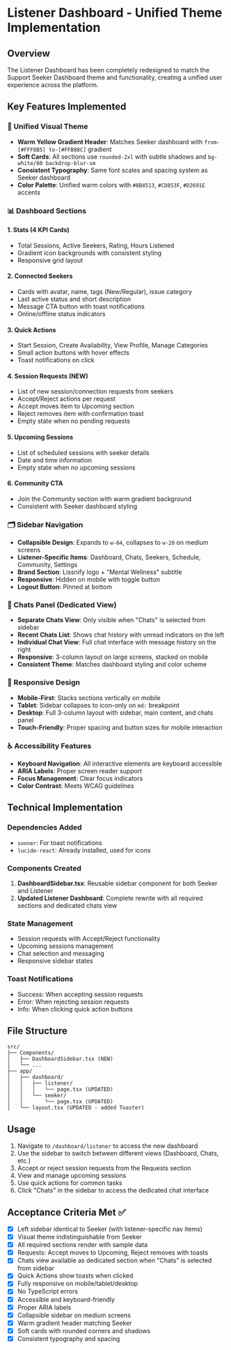 # Listener Dashboard - Unified Theme Implementation

## Overview
The Listener Dashboard has been completely redesigned to match the Support Seeker Dashboard theme and functionality, creating a unified user experience across the platform.

## Key Features Implemented

### 🎨 Unified Visual Theme
- **Warm Yellow Gradient Header**: Matches Seeker dashboard with `from-[#FFF8B5] to-[#FFB88C]` gradient
- **Soft Cards**: All sections use `rounded-2xl` with subtle shadows and `bg-white/80 backdrop-blur-sm`
- **Consistent Typography**: Same font scales and spacing system as Seeker dashboard
- **Color Palette**: Unified warm colors with `#8B4513`, `#CD853F`, `#D2691E` accents

### 📊 Dashboard Sections

#### 1. Stats (4 KPI Cards)
- Total Sessions, Active Seekers, Rating, Hours Listened
- Gradient icon backgrounds with consistent styling
- Responsive grid layout

#### 2. Connected Seekers
- Cards with avatar, name, tags (New/Regular), issue category
- Last active status and short description
- Message CTA button with toast notifications
- Online/offline status indicators

#### 3. Quick Actions
- Start Session, Create Availability, View Profile, Manage Categories
- Small action buttons with hover effects
- Toast notifications on click

#### 4. Session Requests (NEW)
- List of new session/connection requests from seekers
- Accept/Reject actions per request
- Accept moves item to Upcoming section
- Reject removes item with confirmation toast
- Empty state when no pending requests

#### 5. Upcoming Sessions
- List of scheduled sessions with seeker details
- Date and time information
- Empty state when no upcoming sessions

#### 6. Community CTA
- Join the Community section with warm gradient background
- Consistent with Seeker dashboard styling

### 🗂️ Sidebar Navigation
- **Collapsible Design**: Expands to `w-64`, collapses to `w-20` on medium screens
- **Listener-Specific Items**: Dashboard, Chats, Seekers, Schedule, Community, Settings
- **Brand Section**: Lissnify logo + "Mental Wellness" subtitle
- **Responsive**: Hidden on mobile with toggle button
- **Logout Button**: Pinned at bottom

### 💬 Chats Panel (Dedicated View)
- **Separate Chats View**: Only visible when "Chats" is selected from sidebar
- **Recent Chats List**: Shows chat history with unread indicators on the left
- **Individual Chat View**: Full chat interface with message history on the right
- **Responsive**: 3-column layout on large screens, stacked on mobile
- **Consistent Theme**: Matches dashboard styling and color scheme

### 📱 Responsive Design
- **Mobile-First**: Stacks sections vertically on mobile
- **Tablet**: Sidebar collapses to icon-only on `md:` breakpoint
- **Desktop**: Full 3-column layout with sidebar, main content, and chats panel
- **Touch-Friendly**: Proper spacing and button sizes for mobile interaction

### ♿ Accessibility Features
- **Keyboard Navigation**: All interactive elements are keyboard accessible
- **ARIA Labels**: Proper screen reader support
- **Focus Management**: Clear focus indicators
- **Color Contrast**: Meets WCAG guidelines

## Technical Implementation

### Dependencies Added
- `sonner`: For toast notifications
- `lucide-react`: Already installed, used for icons

### Components Created
1. **DashboardSidebar.tsx**: Reusable sidebar component for both Seeker and Listener
2. **Updated Listener Dashboard**: Complete rewrite with all required sections and dedicated chats view

### State Management
- Session requests with Accept/Reject functionality
- Upcoming sessions management
- Chat selection and messaging
- Responsive sidebar states

### Toast Notifications
- Success: When accepting session requests
- Error: When rejecting session requests
- Info: When clicking quick action buttons

## File Structure
```
src/
├── Components/
│   ├── DashboardSidebar.tsx (NEW)
│   └── ...
├── app/
│   ├── dashboard/
│   │   ├── listener/
│   │   │   └── page.tsx (UPDATED)
│   │   └── seeker/
│   │       └── page.tsx (UPDATED)
│   └── layout.tsx (UPDATED - added Toaster)
```

## Usage
1. Navigate to `/dashboard/listener` to access the new dashboard
2. Use the sidebar to switch between different views (Dashboard, Chats, etc.)
3. Accept or reject session requests from the Requests section
4. View and manage upcoming sessions
5. Use quick actions for common tasks
6. Click "Chats" in the sidebar to access the dedicated chat interface

## Acceptance Criteria Met ✅
- [x] Left sidebar identical to Seeker (with listener-specific nav items)
- [x] Visual theme indistinguishable from Seeker
- [x] All required sections render with sample data
- [x] Requests: Accept moves to Upcoming, Reject removes with toasts
- [x] Chats view available as dedicated section when "Chats" is selected from sidebar
- [x] Quick Actions show toasts when clicked
- [x] Fully responsive on mobile/tablet/desktop
- [x] No TypeScript errors
- [x] Accessible and keyboard-friendly
- [x] Proper ARIA labels
- [x] Collapsible sidebar on medium screens
- [x] Warm gradient header matching Seeker
- [x] Soft cards with rounded corners and shadows
- [x] Consistent typography and spacing
